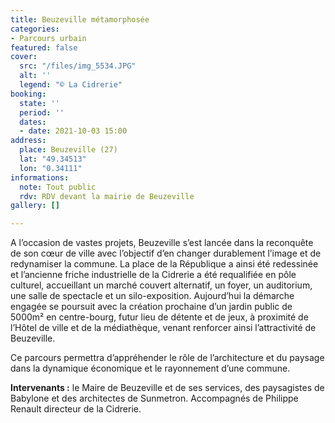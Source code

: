 ```yaml
---
title: Beuzeville métamorphosée
categories:
- Parcours urbain
featured: false
cover:
  src: "/files/img_5534.JPG"
  alt: ''
  legend: "© La Cidrerie"
booking:
  state: ''
  period: ''
  dates:
  - date: 2021-10-03 15:00
address:
  place: Beuzeville (27)
  lat: "49.34513"
  lon: "0.34111"
informations:
  note: Tout public
  rdv: RDV devant la mairie de Beuzeville
gallery: []

---
```

A l’occasion de vastes projets, Beuzeville s’est lancée dans la reconquête de son cœur de ville avec l’objectif d’en changer durablement l’image et de redynamiser la commune. La place de la République a ainsi été redessinée et l’ancienne friche industrielle de la Cidrerie a été requalifiée en pôle culturel, accueillant un marché couvert alternatif, un foyer, un auditorium, une salle de spectacle et un silo-exposition. Aujourd’hui la démarche engagée se poursuit avec la création prochaine d’un jardin public de 5000m² en centre-bourg, futur lieu de détente et de jeux, à proximité de l’Hôtel de ville et de la médiathèque, venant renforcer ainsi l’attractivité de Beuzeville.

Ce parcours permettra d’appréhender le rôle de l’architecture et du paysage dans la dynamique économique et le rayonnement d’une commune.

**Intervenants :** le Maire de Beuzeville et de ses services, des paysagistes de Babylone et des architectes de Sunmetron. Accompagnés de Philippe Renault directeur de la Cidrerie.